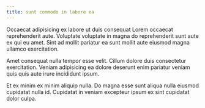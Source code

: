 ```yaml
---
title: sunt commodo in labore ea
---
```


Occaecat adipisicing ex labore ut duis consequat Lorem occaecat reprehenderit aute. Voluptate voluptate in magna do reprehenderit sunt aute ex qui eu amet. Sint ad mollit pariatur ea sunt mollit aute eiusmod magna ullamco exercitation.

Amet consequat nulla tempor esse velit. Cillum dolore duis consectetur exercitation. Veniam adipisicing ea dolore deserunt enim pariatur veniam quis quis aute irure incididunt ipsum.

Et ex minim ex minim aliquip nulla. Do magna esse sunt aliqua nulla eiusmod cupidatat nulla id. Cupidatat in veniam excepteur ipsum ex sint cupidatat dolor culpa.
